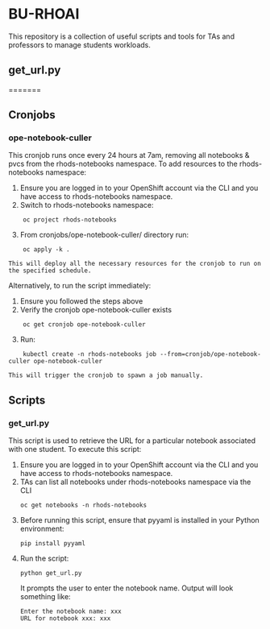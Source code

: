 # BU-RHOAI

This repository is a collection of useful scripts and tools for TAs and professors to manage students workloads.

## get_url.py
=======
## Cronjobs

### ope-notebook-culler

This cronjob runs once every 24 hours at 7am, removing all notebooks & pvcs from the rhods-notebooks namespace. To add resources to the rhods-notebooks namespace:

1. Ensure you are logged in to your OpenShift account via the CLI and you have access to rhods-notebooks namespace.
2. Switch to rhods-notebooks namespace:
```
	oc project rhods-notebooks
```

3. From cronjobs/ope-notebook-culler/ directory run:
```
	oc apply -k .
```

	This will deploy all the necessary resources for the cronjob to run on the specified schedule.

Alternatively, to run the script immediately: 

1. Ensure you followed the steps above
2. Verify the cronjob ope-notebook-culler exists
```
	oc get cronjob ope-notebook-culler
```

3. Run:
```
	kubectl create -n rhods-notebooks job --from=cronjob/ope-notebook-culler ope-notebook-culler
```

	This will trigger the cronjob to spawn a job manually.

## Scripts

### get_url.py

This script is used to retrieve the URL for a particular notebook associated with one student. To execute this script:

1. Ensure you are logged in to your OpenShift account via the CLI and you have access to rhods-notebooks namespace.
2. TAs can list all notebooks under rhods-notebooks namespace via the CLI
	```
	oc get notebooks -n rhods-notebooks
	```
3. Before running this script, ensure that pyyaml is installed in your Python environment:
	```
	pip install pyyaml
	```
4. Run the script:
	```
	python get_url.py
	```
	It prompts the user to enter the notebook name. Output will look something like:
	```
	Enter the notebook name: xxx
	URL for notebook xxx: xxx
	```